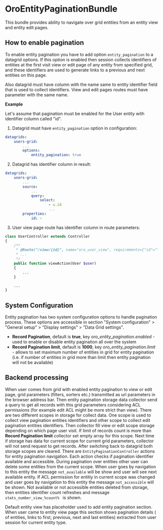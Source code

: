 OroEntityPaginationBundle
=========================

This bundle provides ability to navigate over grid entities from an entity view and entity edit pages.


How to enable pagination
------------------------

To enable entity pagination you have to add option ``entity_pagination`` to a datagrid options. If this option
is enabled then session collects identifiers of entities at the first visit view or edit page of any entity from
specified grid, and these identifiers are used to generate links to a previous and next entities on this page.

Also datagrid must have column with the name same to entity identifier field that is used to collect identifiers. 
View and edit pages routes must have parameter with the same name.

**Example**

Let's assume that pagination must be enabled for the User entity with identifier column called "id".

1) Datagrid must have ``entity_pagination`` option in configuration:

```yml
datagrids:
    users-grid:
        ...
        options:
            entity_pagination: true
```

2) Datagrid has identifier column in result:

```yml
datagrids:
    users-grid:
        ...
        source:
            ...
            query:
                select:
                    - u.id
                    ...
        properties:
            id: ~
```

3) User view page route has identifier column in route parameters:

```php
class UserController extends Controller
{
    /**
     * @Route("/view/{id}", name="oro_user_view", requirements={"id"="\d+"})
     * ...
     */
    public function viewAction(User $user)
    {
        ...
    }

    ...
}
```


System Configuration
--------------------

Entity pagination has two system configuration options to handle pagination process. These options are accessible
in section "System configuration" > "General setup" > "Display settings" > "Data Grid settings".

* **Record Pagination**, default is **true**, key _oro\_entity\_pagination.enabled_ - used to enable or disable
entity pagination all over the system
* **Record Pagination limit**, default is **1000**, key _oro\_entity\_pagination.limit_ - allows to set maximum number
of entities in grid for entity pagination (i.e. if number of entities in grid more than limit then entity pagination
will not be available)


Backend processing
------------------

When user comes from grid with enabled entity pagination to view or edit page, grid parameters (filters, sorters etc.)
transmitted as url parameters in the browser address bar. Then entity pagination storage data collector send a query to
get all records with this grid parameters considering ACL permissions (for example edit ACL might be more strict
than view). There are two different scopes in storage for collect data. One scope is used to collect view pagination entities
identifiers and other scope to collect edit pagination entities identifiers.
Then collector fill view or edit scope storage depending on which page user visit. If limit of records count is more than
**Record Pagination limit** collector set empty array for this scope. Next time if storage has data for current scope
for current grid parameters, collector will not send request to get records. 
After switching back to datagrid both storage scopes are cleared.
There are ``EntityPaginationController`` actions for entity pagination navigation. Each action checks if pagination
identifier available and accessible. During pagination over entities other user can delete some
entities from the current scope. When user goes by navigation to this entity the message ``not_available`` will
be show and user will see next available entity. If ACL permission for entitiy in current scope was changed
and user goes by navigation to this entity the message ``not_accessible`` will be shown. Not available or not accessible entities deleted from storage, then entities identifier count refreshes and message ``stats_number_view_%count% `` is shown.

Default entity view has placeholder used to add entity pagination section. When user came to entity view page this
section shows pagination details (<M> of <N> entities, links to first, previous, next and last entities)
extracted from user session for current entity type.
